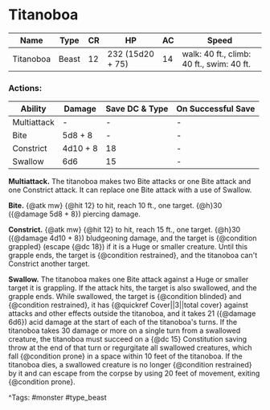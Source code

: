 # Titanoboa

| Name | Type | CR | HP | AC | Speed |
|------|------|----|----|----|-------|
| Titanoboa | Beast | 12 | 232 (15d20 + 75) | 14 | walk: 40 ft., climb: 40 ft., swim: 40 ft. |

### Actions:

| Ability | Damage | Save DC & Type | On Successful Save |
|---------|--------|----------------|--------------------|
| Multiattack | - | - | - |
| Bite | 5d8 + 8 | - | - |
| Constrict | 4d10 + 8 | 18 | - |
| Swallow | 6d6 | 15 | - |


**Multiattack.** The titanoboa makes two Bite attacks or one Bite attack and one Constrict attack. It can replace one Bite attack with a use of Swallow.

**Bite.** {@atk mw} {@hit 12} to hit, reach 10 ft., one target. {@h}30 ({@damage 5d8 + 8}) piercing damage.

**Constrict.** {@atk mw} {@hit 12} to hit, reach 15 ft., one target. {@h}30 ({@damage 4d10 + 8}) bludgeoning damage, and the target is {@condition grappled} (escape {@dc 18}) if it is a Huge or smaller creature. Until this grapple ends, the target is {@condition restrained}, and the titanoboa can't Constrict another target.

**Swallow.** The titanoboa makes one Bite attack against a Huge or smaller target it is grappling. If the attack hits, the target is also swallowed, and the grapple ends. While swallowed, the target is {@condition blinded} and {@condition restrained}, it has {@quickref Cover||3||total cover} against attacks and other effects outside the titanoboa, and it takes 21 ({@damage 6d6}) acid damage at the start of each of the titanoboa's turns. If the titanoboa takes 30 damage or more on a single turn from a swallowed creature, the titanoboa must succeed on a {@dc 15} Constitution saving throw at the end of that turn or regurgitate all swallowed creatures, which fall {@condition prone} in a space within 10 feet of the titanoboa. If the titanoboa dies, a swallowed creature is no longer {@condition restrained} by it and can escape from the corpse by using 20 feet of movement, exiting {@condition prone}.

^Tags: #monster #type_beast